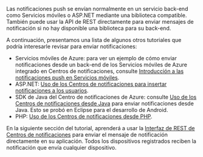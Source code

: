 

Las notificaciones push se envían normalmente en un servicio back-end como Servicios móviles o ASP.NET mediante una biblioteca compatible. También puede usar la API de REST directamente para enviar mensajes de notificación si no hay disponible una biblioteca para su back-end.

A continuación, presentamos una lista de algunos otros tutoriales que podría interesarle revisar para enviar notificaciones:

- Servicios móviles de Azure: para ver un ejemplo de cómo enviar notificaciones desde un back-end de los Servicios móviles de Azure integrado en Centros de notificaciones, consulte [Introducción a las notificaciones push en Servicios móviles](../mobile-services-javascript-backend-ios-get-started-push.md).  
- ASP.NET: [Uso de los Centros de notificaciones para insertar notificaciones a los usuarios](notification-hubs-aspnet-backend-ios-notify-users.md).
- SDK de Java del Centro de notificaciones de Azure: consulte [Uso de los Centros de notificaciones desde Java](../articles/notification-hubs/notification-hubs-java-backend-how-to.md) para enviar notificaciones desde Java. Esto se probó en Eclipse para el desarrollo de Android.
- PHP: [Uso de los Centros de notificaciones desde PHP](../articles/notification-hubs/notification-hubs-php-backend-how-to.md).


En la siguiente sección del tutorial, aprenderá a usar la [Interfaz de REST de Centros de notificaciones](http://msdn.microsoft.com/library/windowsazure/dn223264.aspx) para enviar el mensaje de notificación directamente en su aplicación. Todos los dispositivos registrados reciben la notificación que envía cualquier dispositivo.

<!---HONumber=Oct15_HO3-->